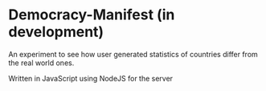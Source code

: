 # Democracy-Manifest (in development)
An experiment to see how user generated statistics of countries differ from the real world ones.

Written in JavaScript using NodeJS for the server
